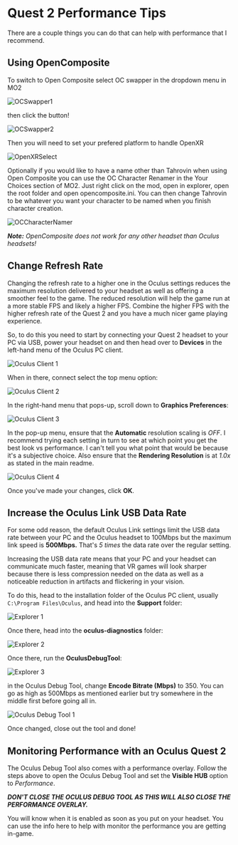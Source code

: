 # Quest 2 Performance Tips
There are a couple things you can do that can help with performance that I recommend.

## Using OpenComposite
To switch to Open Composite select OC swapper in the dropdown menu in MO2

![OCSwapper1](img/OCSwapper1.png)

then click the button!

![OCSwapper2](img/OCSwapper2.png)

Then you will need to set your prefered platform to handle OpenXR

![OpenXRSelect](img/OpenXRSelect.png)

Optionally if you would like to have a name other than Tahrovin when using Open Composite you can use the OC Character Renamer in the Your Choices section of MO2. Just right click on the mod, open in explorer, open the root folder and open opencomposite.ini. You can then change Tahrovin to be whatever you want your character to be named when you finish character creation.

![OCCharacterNamer](img/OCCharacterNamer.png)

***Note:** OpenComposite does not work for any other headset than Oculus headsets!*

## Change Refresh Rate
Changing the refresh rate to a higher one in the Oculus settings reduces the maximum resolution delivered to your headset as well as offering a smoother feel to the game. The reduced resolution will help the game run at a more stable FPS and likely a higher FPS. Combine the higher FPS with the higher refresh rate of the Quest 2 and you have a much nicer game playing experience. 

So, to do this you need to start by connecting your Quest 2 headset to your PC via USB, power your headset on and then head over to **Devices** in the left-hand menu of the Oculus PC client.

![Oculus Client 1](img/OculusClient00.jpg)

When in there, connect select the top menu option:

![Oculus Client 2](img/OculusClient01.png)

In the right-hand menu that pops-up, scroll down to **Graphics Preferences**:

![Oculus Client 3](img/OculusClient02.png)

In the pop-up menu, ensure that the **Automatic** resolution scaling is *OFF*. I recommend trying each setting in turn to see at which point you get the best look vs performance. I can't tell you what point that would be because it's a subjective choice. Also ensure that the **Rendering Resolution** is at *1.0x* as stated in the main readme.

![Oculus Client 4](img/OculusClient03.png)

Once you've made your changes, click **OK**.

## Increase the Oculus Link USB Data Rate
For some odd reason, the default Oculus Link settings limit the USB data rate between your PC and the Oculus headset to 100Mbps but the maximum link speed is **500Mbps.** That's *5 times* the data rate over the regular setting.

Increasing the USB data rate means that your PC and your headset can communicate much faster, meaning that VR games will look sharper because there is less compression needed on the data as well as a noticeable reduction in artifacts and flickering in your vision.

To do this, head to the installation folder of the Oculus PC client, usually `C:\Program Files\Oculus`, and head into the **Support** folder:

![Explorer 1](img/Explorer00.png)

Once there, head into the **oculus-diagnostics** folder:

![Explorer 2](img/Explorer01.png)

Once there, run the **OculusDebugTool**:

![Explorer 3](img/Explorer02.png)

in the Oculus Debug Tool, change **Encode Bitrate (Mbps)** to 350. You can go as high as 500Mbps as mentioned earlier but try somewhere in the middle first before going all in.

![Oculus Debug Tool 1](img/OculusDebugTool00.png)

Once changed, close out the tool and done!

## Monitoring Performance with an Oculus Quest 2
The Oculus Debug Tool also comes with a performance overlay. Follow the steps above to open the Oculus Debug Tool and set the **Visible HUB** option to *Performance*.

***DON'T CLOSE THE OCULUS DEBUG TOOL AS THIS WILL ALSO CLOSE THE PERFORMANCE OVERLAY.***

You will know when it is enabled as soon as you put on your headset. You can use the info here to help with monitor the performance you are getting in-game.